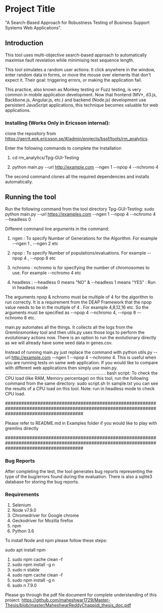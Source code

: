 # Project Title

 "A Search-Based Approach for Robustness Testing of Business Support Systems Web Applications".

## Introduction

This tool uses multi-objective search-based approach to automatically maximise fault revelation while minimising test sequence length.

This tool simulates a random user actions: It click anywhere in the window, enter random data in forms, or move the mouse over elements that don't expect it. Their goal: triggering errors, or making the application fail.

This practice, also known as Monkey testing or Fuzz testing, is very common in mobile application development. Now that frontend (MV*, d3.js, Backbone.js, Angular.js, etc.) and backend (Node.js) development use persistent JavaScript applications, this technique becomes valuable for web applications.

### Installing (Works Only in Ericsson internal):

clone the repository from https://gerrit.epk.ericsson.se/#/admin/projects/bssf/tools/rm_analytics.

Enter the following commands to complete the Installation

1. cd  rm_analytics/Tpg-GUI-Testing

2. python main.py --url http://example.com --ngen 1 --npop 4 --nchromo 4


The second command clones all the required dependencies and installs automatically.



## Running the tool

Run the following command from the tool directory Tpg-GUI-Testing: sudo python main.py --url https://examples.com --ngen 1 --npop 4 --nchromo 4 --headless 0

Different command line arguments in the command:

1. ngen : To specify Number of Generations for the Algorithm. For example --ngen 1 , --ngen 2 etc

2. npop : To specify Number of populations/evaluations. For example --npop 4 , --npop 8 etc

3. nchromo : nchromo is for specifying the number of chromosomes to use. For example --nchromo 4 etc

4. headless : --headless 0 means "NO" & --headless 1 means "YES" : Run in headless mode


The arguments npop & nchromo must be multiple of 4 for the algorithm to run correctly. It is a requirement from the DEAP Framework that the npop value needs to be in the multiple of 4 . For example 4,8,12,16 etc. So the arguments must be specified as --npop 4 --nchromo 4, --npop 8 --nchromo 8 etc.

main.py automates all the things. It collects all the logs from the Gremlinsmonkey tool and then utils.py uses those logs to perform the evolutionary actions now. There is an option to run the evolutionary directly as we will already have some seed data in genes.csv.

Instead of running main.py just replace the command with python utils.py --url http://example.com --ngen 1 --npop 4 --nchromo 4. This is useful when you are running tests on same web application. If you would like to compare with different web applications then simply use main.py.
..................................................................................
bash script:
To check the CPU load (like RAM, Memory percentage) on this tool, run the following command from the same directory: sudo script.sh
In sample.txt you can see the results of a CPU load on this tool.
Note: run in headless mode to check CPU load.

#############################################################################################################################################

Please refer to README.md in Examples folder if you would like to play with gremlins directly

#############################################################################################################################################


### Bug Reports

After completing the test, the tool generates bug reports representing the type of the bug/errors found during the evaluation. There is also a sqlite3 database for storing the bug reports.

### Requirements

1. Selenium
2. Node v7.9.0
3. Chromedriver for Google chrome
4. Geckodriver for Mozilla firefox
5. npm
6. Python 3.6


To install Node and npm please follow these steps:

sudo apt install npm

1. sudo npm cache clean -f
2. sudo npm install -g n
3. sudo n stable
4. sudo npm cache clean -f
5. sudo npm install -g n
6. sudo n 7.9.0

Please go through the pdf file document for complete understanding of this project: https://github.com/maheshwar1729/Master-Thesis/blob/master/MaheshwarReddyChappidi_thesis_doc.pdf
